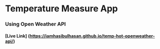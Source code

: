 # Temperature Measure App
### Using Open Weather API

#### [Live Link] (https://iamhasibulhasan.github.io/temp-hot-openweather-api/)